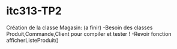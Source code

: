 # itc313-TP2

Création de la classe Magasin: (a finir)
-Besoin des classes Produit,Commande,Client pour compiler et tester !
-Revoir fonction afficherListeProduit() 
